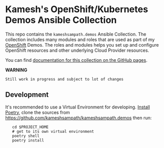 # Kamesh's OpenShift/Kubernetes Demos Ansible Collection

This repo contains the `kameshsampath.demos` Ansible Collection. The collection includes many modules and roles that are used as part of my [OpenShift](https://try.openshift.com) Demos. The roles and modules helps you set up and configure OpenShift resources and other underlying Cloud Provider resources.

You can find [documentation for this collection on the GitHub pages](https://kameshsampath.github.io/kameshsampath.demos/).

__WARNING__

    Still work in progress and subject to lot of changes

## Development

It's recommended to use a Virtual Environment for developing. [Install Poetry](https://python-poetry.org/docs/#installation), clone the sources from https://github.com/kameshsampath/kameshsampath.demos then run:

```shell
   cd $PROJECT_HOME
   # get to its own virtual environment
   poetry shell
   poetry install
```